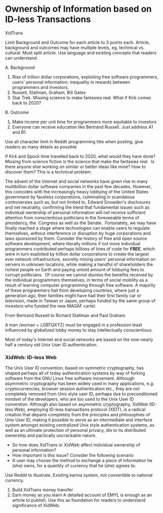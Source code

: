 # Ownership of Information based on ID-less Transactions
XidTrans

Limit Background and Outcome for each article to 3 points each. Article, background and outcomes may have multiple levels, eg. technical vs. cultural. Must split article.
Use language and existing concepts that readers can understand.

A. Background
1. Rise of trillion dollar corporations, exploiting free software programmers, users' personal information; inequality in rewards between programmers and investors.
2. Russell, Stallman, Graham, Bill Gates
3. Star Trek. Missing science to make fantasies real. What if Kirk comes back to 2020?

B. Outcome
1. Make income per unit time for programmers more equitable to investors
2. Everyone can receive education like Bertrand Russell.
Just address A1 and B1.

Use all character limit in Reddit programming title when posting, give readers as many details as possible

If Kirk and Spock time travelled back to 2020, what would they have done?
Missing from science fiction is the science that make the fantasies real. 
Is there anyone else working on similar or better ideas like mine? How to discover them? This is a technical problem.

The advent of the Internet and social networks have given rise to many multibillion dollar software companies in the past few decades. However, this coincides with the increasingly heavy lobbying of the United States government by faceless corporations, culminating in scandalous controversies such as, but not limited to, Edward Snowden's disclosures and net neutrality, confirming the trend that fundamental issues such as individual ownership of personal information will not receive sufficient attention from conscientious politicians in the foreseeable terms of presidency, the  Congress as well as the Senate. 
Fortunately, we may have finally reached a stage where technologies can enable users to regulate themselves, without interference or disruption by huge corporations and laws sponsored by them.
Consider the history of free and open source software development, where literally millions if not more individual programmers contributed perhaps billions of lines of code for ___FREE___, which were in turn exploited by trillion dollar corporations to create the largest ever network infrastructure, secretly mining users' personal information on servers in unknown locations, while making a handful of shareholders the richest people on Earth and paying untold amount of lobbying fees to corrupt politicians. 
Of course we cannot dismiss the benefits received by the individual programmers themselves, in terms of social mobility as a result of learning computer programming through free software. A majority of these programmers hail from developing countries, where just a generation ago, their families might have had their first family car or television, made in Taiwan or Japan, perhaps funded by the same group of investors who funded the new MAGAF cartel.

From Bertrand Russell to Richard Stallman and Paul Graham.

A man (woman + LGBTQXYZ) must be engaged in a profession least influenced by globalized lobby money to stay intellectually conscientious. 


Most of today's Internet and social networks are based on the now nearly half a century old Unix User ID authentication.

### XidWeb: ID-less Web
The Unix User ID convention, based on symmetric cryptography, has shaped perhaps all of today authentication systems by way of forking software from the GNU Linux free software movement. Although asymmetric cryptography has been widely used in many applications, e.g. cryptocurrencies, browser session authentication etc., they are not completely removed from Unix style user ID, perhaps due to preconditioned mindset of the developers, who are too used to the Unix User ID convention. Although also based on asymmetric cryptography, XidWeb (ID-less Web), employing ID-less transactions protocol (XIDT), is a radical creation that departs completely from the principles and philosophies of Unix User ID, making it possible to serve as an intermediate and interface system amongst existing centralized Unix style authentication systems, as well as an ultimate protection of personal privacy, die to its distributed ownership and pactically uncrackable nature. 
- So how does XidTrans or XidWeb affect individual ownership of personal information?
- How important is this issue?
Consider the following scenario
- A user may choose the method to exchange a piece of information he (she) owns, for a quantity of currency that he (she) agrees to.

Use Reddit to illustrate. Existing karma system, not convertible to national currency.
1. Build XidTrans money transfer
2. Earn money as you learn
A detailed account of EMYL is enough as an article to publish. Use this as foundation for readers to understand significance of XidWeb. 




